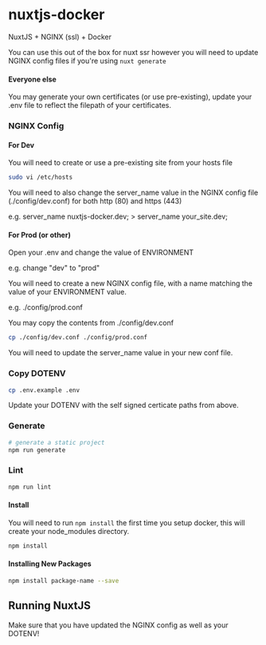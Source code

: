 # nuxtjs-docker
NuxtJS + NGINX (ssl) + Docker

You can use this out of the box for nuxt ssr however you will need to update NGINX config files if you're using `nuxt generate`

#### Everyone else
You may generate your own certificates (or use pre-existing), update your .env file to reflect the filepath of your certificates.

### NGINX Config
#### For Dev
You will need to create or use a pre-existing site from your hosts file

``` bash
sudo vi /etc/hosts
```

You will need to also change the server_name value in the NGINX config file (./config/dev.conf) for both http (80) and https (443)

e.g. server_name nuxtjs-docker.dev; > server_name your_site.dev;
#### For Prod (or other)
Open your .env and change the value of ENVIRONMENT

e.g. change "dev" to "prod"

You will need to create a new NGINX config file, with a name matching the value of your ENVIRONMENT value.

e.g. ./config/prod.conf

You may copy the contents from ./config/dev.conf

``` bash
cp ./config/dev.conf ./config/prod.conf
```

You will need to update the server_name value in your new conf file.

### Copy DOTENV
``` bash
cp .env.example .env
```

Update your DOTENV with the self signed certicate paths from above.

### Generate
``` bash
# generate a static project
npm run generate
```

### Lint
``` bash
npm run lint
```

#### Install
You will need to run `npm install` the first time you setup docker, this will create your node_modules directory.
``` bash
npm install
```

#### Installing New Packages
``` bash
npm install package-name --save
```

## Running NuxtJS
Make sure that you have updated the NGINX config as well as your DOTENV!
